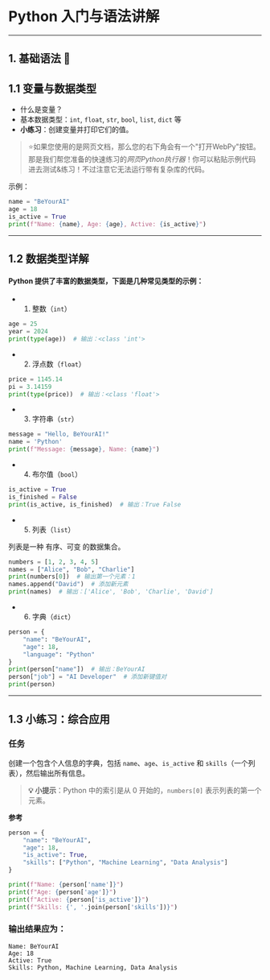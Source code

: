 # Python 入门与语法讲解

---

## **1. 基础语法** 🐍

## **1.1 变量与数据类型**  
- 什么是变量？  
- 基本数据类型：`int`, `float`, `str`, `bool`, `list`, `dict` 等  
- **小练习**：创建变量并打印它们的值。

> ⭐️如果您使用的是网页文档，那么您的右下角会有一个"打开WebPy"按钮。那是我们帮您准备的快速练习的*网页Python执行器*！你可以粘贴示例代码进去测试&练习！不过注意它无法运行带有复杂库的代码。

示例：  
```python
name = "BeYourAI"
age = 18
is_active = True
print(f"Name: {name}, Age: {age}, Active: {is_active}")
```
---
## **1.2 数据类型详解**
#### Python 提供了丰富的数据类型，下面是几种常见类型的示例：

 - 1. 整数（```int```）
```python
age = 25
year = 2024
print(type(age))  # 输出：<class 'int'>
```


 - 2. 浮点数（```float```）
```python
price = 1145.14
pi = 3.14159
print(type(price))  # 输出：<class 'float'>
```


 - 3. 字符串（```str```）
```python
message = "Hello, BeYourAI!"
name = 'Python'
print(f"Message: {message}, Name: {name}")
```


 - 4. 布尔值（```bool```）
```python
is_active = True
is_finished = False
print(is_active, is_finished)  # 输出：True False
```


 - 5. 列表（```list```）

 列表是一种 有序、可变 的数据集合。
 ```python
 numbers = [1, 2, 3, 4, 5]
 names = ["Alice", "Bob", "Charlie"]
 print(numbers[0])  # 输出第一个元素：1
 names.append("David")  # 添加新元素
 print(names)  # 输出：['Alice', 'Bob', 'Charlie', 'David']
```


 - 6. 字典（```dict```）
```python
person = {
    "name": "BeYourAI",
    "age": 18,
    "language": "Python"
}
print(person["name"])  # 输出：BeYourAI
person["job"] = "AI Developer"  # 添加新键值对
print(person)
```
---
## **1.3 小练习：综合应用**
### 任务
创建一个包含个人信息的字典，包括 ```name```、```age```、```is_active``` 和 ```skills```（一个列表），然后输出所有信息。
> **💡 小提示**：Python 中的索引是从 0 开始的，`numbers[0]` 表示列表的第一个元素。

**参考**
```python
person = {
    "name": "BeYourAI",
    "age": 18,
    "is_active": True,
    "skills": ["Python", "Machine Learning", "Data Analysis"]
}

print(f"Name: {person['name']}")
print(f"Age: {person['age']}")
print(f"Active: {person['is_active']}")
print(f"Skills: {', '.join(person['skills'])}")
```
### 输出结果应为：
```
Name: BeYourAI
Age: 18
Active: True
Skills: Python, Machine Learning, Data Analysis
```